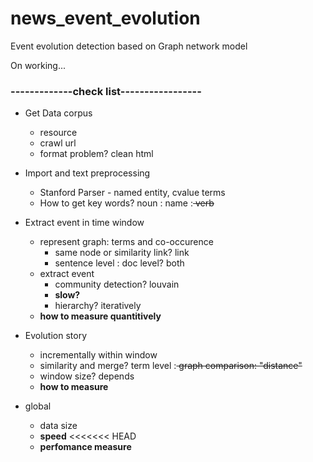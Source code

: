 # news_event_evolution
Event evolution detection based on Graph network model

On working...

### -------------check list-----------------
* Get Data corpus 
  - resource 
  - crawl url
  - format problem? clean html

* Import and text preprocessing
  - Stanford Parser - named entity, cvalue terms
  - How to get key words? noun : name :<del> verb </del>

* Extract event in time window
  - represent graph: terms and co-occurence
    - same node or similarity link? link 
    - sentence level : doc level? both
  - extract event
    - community detection? louvain
    - **slow?**
    - hierarchy? iteratively
  - **how to measure quantitively**

* Evolution story
  - incrementally within window
  - similarity and merge? term level :<del> graph comparison: "distance" </del>
  - window size? depends
  - **how to measure**
  
* global
  - data size
  - **speed**
<<<<<<< HEAD
  - **perfomance measure**
